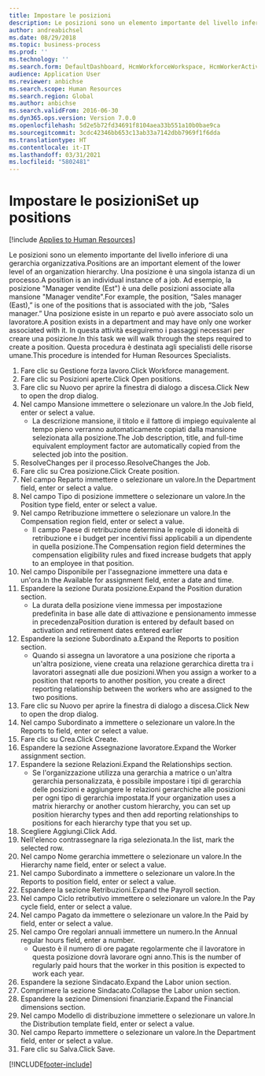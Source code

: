 ```yaml
---
title: Impostare le posizioni
description: Le posizioni sono un elemento importante del livello inferiore di una gerarchia organizzativa.
author: andreabichsel
ms.date: 08/29/2018
ms.topic: business-process
ms.prod: ''
ms.technology: ''
ms.search.form: DefaultDashboard, HcmWorkforceWorkspace, HcmWorkerActivityChart, HcmAllWorkersListPart, HcmPosition, HcmPositionNewPosition, HcmJobLookup, HcmPositionReportsToDialog, HcmPositionLookup, FinancialDimensionDefaultTemplatesLookup, DimensionLookup, HcmPersonnelManagementWorkspace
audience: Application User
ms.reviewer: anbichse
ms.search.scope: Human Resources
ms.search.region: Global
ms.author: anbichse
ms.search.validFrom: 2016-06-30
ms.dyn365.ops.version: Version 7.0.0
ms.openlocfilehash: 5d2e5b72fd34691f8104aea33b551a10b0bae9ca
ms.sourcegitcommit: 3cdc42346bb653c13ab33a7142dbb7969f1f6dda
ms.translationtype: HT
ms.contentlocale: it-IT
ms.lasthandoff: 03/31/2021
ms.locfileid: "5802481"
---
```

# <a name="set-up-positions"></a><span data-ttu-id="743a1-103">Impostare le posizioni</span><span class="sxs-lookup"><span data-stu-id="743a1-103">Set up positions</span></span>

[!include [Applies to Human Resources](../includes/applies-to-hr.md)]



<span data-ttu-id="743a1-104">Le posizioni sono un elemento importante del livello inferiore di una gerarchia organizzativa.</span><span class="sxs-lookup"><span data-stu-id="743a1-104">Positions are an important element of the lower level of an organization hierarchy.</span></span> <span data-ttu-id="743a1-105">Una posizione è una singola istanza di un processo.</span><span class="sxs-lookup"><span data-stu-id="743a1-105">A position is an individual instance of a job.</span></span> <span data-ttu-id="743a1-106">Ad esempio, la posizione "Manager vendite (Est") è una delle posizioni associate alla mansione "Manager vendite".</span><span class="sxs-lookup"><span data-stu-id="743a1-106">For example, the position, “Sales manager (East),” is one of the positions that is associated with the job, “Sales manager.”</span></span> <span data-ttu-id="743a1-107">Una posizione esiste in un reparto e può avere associato solo un lavoratore.</span><span class="sxs-lookup"><span data-stu-id="743a1-107">A position exists in a department and may have only one worker associated with it.</span></span> <span data-ttu-id="743a1-108">In questa attività eseguiremo i passaggi necessari per creare una posizione.</span><span class="sxs-lookup"><span data-stu-id="743a1-108">In this task we will walk through the steps required to create a position.</span></span> <span data-ttu-id="743a1-109">Questa procedura è destinata agli specialisti delle risorse umane.</span><span class="sxs-lookup"><span data-stu-id="743a1-109">This procedure is intended for Human Resources Specialists.</span></span>

1. <span data-ttu-id="743a1-110">Fare clic su Gestione forza lavoro.</span><span class="sxs-lookup"><span data-stu-id="743a1-110">Click Workforce management.</span></span>
2. <span data-ttu-id="743a1-111">Fare clic su Posizioni aperte.</span><span class="sxs-lookup"><span data-stu-id="743a1-111">Click Open positions.</span></span>
3. <span data-ttu-id="743a1-112">Fare clic su Nuovo per aprire la finestra di dialogo a discesa.</span><span class="sxs-lookup"><span data-stu-id="743a1-112">Click New to open the drop dialog.</span></span>
4. <span data-ttu-id="743a1-113">Nel campo Mansione immettere o selezionare un valore.</span><span class="sxs-lookup"><span data-stu-id="743a1-113">In the Job field, enter or select a value.</span></span>
    * <span data-ttu-id="743a1-114">La descrizione mansione, il titolo e il fattore di impiego equivalente al tempo pieno verranno automaticamente copiati dalla mansione selezionata alla posizione.</span><span class="sxs-lookup"><span data-stu-id="743a1-114">The Job description, title, and full-time equivalent employment factor are automatically copied from the selected job into the position.</span></span>  
5. <span data-ttu-id="743a1-115">ResolveChanges per il processo.</span><span class="sxs-lookup"><span data-stu-id="743a1-115">ResolveChanges the Job.</span></span>
6. <span data-ttu-id="743a1-116">Fare clic su Crea posizione.</span><span class="sxs-lookup"><span data-stu-id="743a1-116">Click Create position.</span></span>
7. <span data-ttu-id="743a1-117">Nel campo Reparto immettere o selezionare un valore.</span><span class="sxs-lookup"><span data-stu-id="743a1-117">In the Department field, enter or select a value.</span></span>
8. <span data-ttu-id="743a1-118">Nel campo Tipo di posizione immettere o selezionare un valore.</span><span class="sxs-lookup"><span data-stu-id="743a1-118">In the Position type field, enter or select a value.</span></span>
9. <span data-ttu-id="743a1-119">Nel campo Retribuzione immettere o selezionare un valore.</span><span class="sxs-lookup"><span data-stu-id="743a1-119">In the Compensation region field, enter or select a value.</span></span>
    * <span data-ttu-id="743a1-120">Il campo Paese di retribuzione determina le regole di idoneità di retribuzione e i budget per incentivi fissi applicabili a un dipendente in quella posizione.</span><span class="sxs-lookup"><span data-stu-id="743a1-120">The Compensation region field determines the compensation eligibility rules and fixed increase budgets that apply to an employee in that position.</span></span>  
10. <span data-ttu-id="743a1-121">Nel campo Disponibile per l'assegnazione immettere una data e un'ora.</span><span class="sxs-lookup"><span data-stu-id="743a1-121">In the Available for assignment field, enter a date and time.</span></span>
11. <span data-ttu-id="743a1-122">Espandere la sezione Durata posizione.</span><span class="sxs-lookup"><span data-stu-id="743a1-122">Expand the Position duration section.</span></span>
    * <span data-ttu-id="743a1-123">La durata della posizione viene immessa per impostazione predefinita in base alle date di attivazione e pensionamento immesse in precedenza</span><span class="sxs-lookup"><span data-stu-id="743a1-123">Position duration is entered by default based on activation and retirement dates entered earlier</span></span>  
12. <span data-ttu-id="743a1-124">Espandere la sezione Subordinato a.</span><span class="sxs-lookup"><span data-stu-id="743a1-124">Expand the Reports to position section.</span></span>
    * <span data-ttu-id="743a1-125">Quando si assegna un lavoratore a una posizione che riporta a un'altra posizione, viene creata una relazione gerarchica diretta tra i lavoratori assegnati alle due posizioni.</span><span class="sxs-lookup"><span data-stu-id="743a1-125">When you assign a worker to a position that reports to another position, you create a direct reporting relationship between the workers who are assigned to the two positions.</span></span>  
13. <span data-ttu-id="743a1-126">Fare clic su Nuovo per aprire la finestra di dialogo a discesa.</span><span class="sxs-lookup"><span data-stu-id="743a1-126">Click New to open the drop dialog.</span></span>
14. <span data-ttu-id="743a1-127">Nel campo Subordinato a immettere o selezionare un valore.</span><span class="sxs-lookup"><span data-stu-id="743a1-127">In the Reports to field, enter or select a value.</span></span>
15. <span data-ttu-id="743a1-128">Fare clic su Crea.</span><span class="sxs-lookup"><span data-stu-id="743a1-128">Click Create.</span></span>
16. <span data-ttu-id="743a1-129">Espandere la sezione Assegnazione lavoratore.</span><span class="sxs-lookup"><span data-stu-id="743a1-129">Expand the Worker assignment section.</span></span>
17. <span data-ttu-id="743a1-130">Espandere la sezione Relazioni.</span><span class="sxs-lookup"><span data-stu-id="743a1-130">Expand the Relationships section.</span></span>
    * <span data-ttu-id="743a1-131">Se l'organizzazione utilizza una gerarchia a matrice o un'altra gerarchia personalizzata, è possibile impostare i tipi di gerarchia delle posizioni e aggiungere le relazioni gerarchiche alle posizioni per ogni tipo di gerarchia impostata.</span><span class="sxs-lookup"><span data-stu-id="743a1-131">If your organization uses a matrix hierarchy or another custom hierarchy, you can set up position hierarchy types and then add reporting relationships to positions for each hierarchy type that you set up.</span></span>  
18. <span data-ttu-id="743a1-132">Scegliere Aggiungi.</span><span class="sxs-lookup"><span data-stu-id="743a1-132">Click Add.</span></span>
19. <span data-ttu-id="743a1-133">Nell'elenco contrassegnare la riga selezionata.</span><span class="sxs-lookup"><span data-stu-id="743a1-133">In the list, mark the selected row.</span></span>
20. <span data-ttu-id="743a1-134">Nel campo Nome gerarchia immettere o selezionare un valore.</span><span class="sxs-lookup"><span data-stu-id="743a1-134">In the Hierarchy name field, enter or select a value.</span></span>
21. <span data-ttu-id="743a1-135">Nel campo Subordinato a immettere o selezionare un valore.</span><span class="sxs-lookup"><span data-stu-id="743a1-135">In the Reports to position field, enter or select a value.</span></span>
22. <span data-ttu-id="743a1-136">Espandere la sezione Retribuzioni.</span><span class="sxs-lookup"><span data-stu-id="743a1-136">Expand the Payroll section.</span></span>
23. <span data-ttu-id="743a1-137">Nel campo Ciclo retributivo immettere o selezionare un valore.</span><span class="sxs-lookup"><span data-stu-id="743a1-137">In the Pay cycle field, enter or select a value.</span></span>
24. <span data-ttu-id="743a1-138">Nel campo Pagato da immettere o selezionare un valore.</span><span class="sxs-lookup"><span data-stu-id="743a1-138">In the Paid by field, enter or select a value.</span></span>
25. <span data-ttu-id="743a1-139">Nel campo Ore regolari annuali immettere un numero.</span><span class="sxs-lookup"><span data-stu-id="743a1-139">In the Annual regular hours field, enter a number.</span></span>
    * <span data-ttu-id="743a1-140">Questo è il numero di ore pagate regolarmente che il lavoratore in questa posizione dovrà lavorare ogni anno.</span><span class="sxs-lookup"><span data-stu-id="743a1-140">This is the number of regularly paid hours that the worker in this position is expected to work each year.</span></span>  
26. <span data-ttu-id="743a1-141">Espandere la sezione Sindacato.</span><span class="sxs-lookup"><span data-stu-id="743a1-141">Expand the Labor union section.</span></span>
27. <span data-ttu-id="743a1-142">Comprimere la sezione Sindacato.</span><span class="sxs-lookup"><span data-stu-id="743a1-142">Collapse the Labor union section.</span></span>
28. <span data-ttu-id="743a1-143">Espandere la sezione Dimensioni finanziarie.</span><span class="sxs-lookup"><span data-stu-id="743a1-143">Expand the Financial dimensions section.</span></span>
29. <span data-ttu-id="743a1-144">Nel campo Modello di distribuzione immettere o selezionare un valore.</span><span class="sxs-lookup"><span data-stu-id="743a1-144">In the Distribution template field, enter or select a value.</span></span>
30. <span data-ttu-id="743a1-145">Nel campo Reparto immettere o selezionare un valore.</span><span class="sxs-lookup"><span data-stu-id="743a1-145">In the Department field, enter or select a value.</span></span>
31. <span data-ttu-id="743a1-146">Fare clic su Salva.</span><span class="sxs-lookup"><span data-stu-id="743a1-146">Click Save.</span></span>



[!INCLUDE[footer-include](../includes/footer-banner.md)]